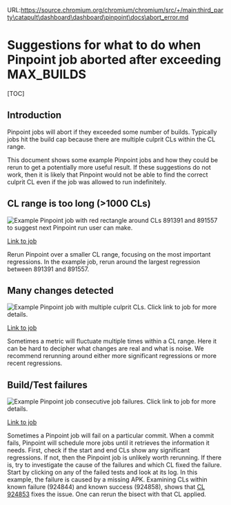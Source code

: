 URL:https://source.chromium.org/chromium/chromium/src/+/main:third_party\catapult\dashboard\dashboard\pinpoint\docs\abort_error.md
# Suggestions for what to do when Pinpoint job aborted after exceeding MAX_BUILDS

[TOC]

## Introduction

Pinpoint jobs will abort if they exceeded some number of builds. Typically jobs hit the build cap because there are multiple culprit CLs within the CL range.

This document shows some example Pinpoint jobs and how they could be rerun to get a potentially more useful result. If these suggestions do not work, then it is likely that Pinpoint would not be able to find the correct culprit CL even if the job was allowed to run indefinitely. 

## CL range is too long (>1000 CLs)

![Example Pinpoint job with red rectangle around CLs 891391 and 891557 to suggest next Pinpoint run user can make.](doc_imgs/large_CL_range.png)

[Link to job](https://pinpoint-dot-chromeperf.appspot.com/job/16f46fc4720000)

Rerun Pinpoint over a smaller CL range, focusing on the most important regressions. In the example job, rerun around the largest regression between 891391 and 891557. 


## Many changes detected 

![Example Pinpoint job with multiple culprit CLs. Click link to job for more details.](doc_imgs/many_changes.png)

[Link to job](https://pinpoint-dot-chromeperf.appspot.com/job/10aedea0720000)

Sometimes a metric will fluctuate multiple times within a CL range. Here it can be hard to decipher what changes are real and what is noise. We recommend rerunning around either more significant regressions or more recent regressions. 

## Build/Test failures 

![Example Pinpoint job consecutive job failures. Click link to job for more details.](doc_imgs/job_failure.png)

[Link to job](https://pinpoint-dot-chromeperf.appspot.com/job/11010d9bb20000) 

Sometimes a Pinpoint job will fail on a particular commit. When a commit fails, Pinpoint will schedule more jobs until it retrieves the information it needs. First, check if the start and end CLs show any significant regressions. If not, then the Pinpoint job is unlikely worth rerunning. If there is, try to investigate the cause of the failures and which CL fixed the failure. Start by clicking on any of the failed tests and look at its log. In this example, the failure is caused by a missing APK. Examining CLs within known failure (924844) and known success (924858), shows that [CL 924853](https://chromium-review.googlesource.com/c/chromium/src/+/3182648) fixes the issue. One can rerun the bisect with that CL applied.
